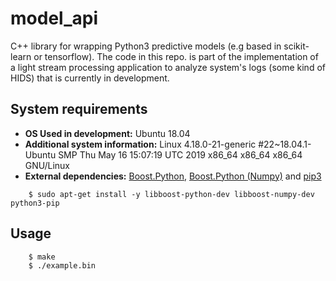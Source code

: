 # model_api

C++ library for wrapping Python3 predictive models (e.g based in scikit-learn or tensorflow). The code in this repo. is part of the implementation of a light stream processing application to analyze system's logs (some kind of HIDS) that is currently in development.

## System requirements
* __OS Used in development:__ Ubuntu 18.04
* __Additional system information:__ Linux 4.18.0-21-generic #22~18.04.1-Ubuntu SMP Thu May 16 15:07:19 UTC 2019 x86_64 x86_64 x86_64 GNU/Linux
* __External dependencies:__ [Boost.Python](https://www.boost.org/doc/libs/1_37_0/libs/python/doc/index.html), [Boost.Python (Numpy)](https://www.boost.org/doc/libs/1_63_0/libs/python/doc/html/numpy/tutorial/simple.html) and [pip3](https://pypi.org/project/pip/) 
```
    $ sudo apt-get install -y libboost-python-dev libboost-numpy-dev python3-pip
```

## Usage
```
    $ make
    $ ./example.bin
```